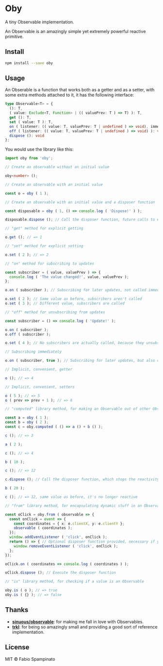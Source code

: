 # Oby

A tiny Observable implementation.

An Observable is an amazingly simple yet extremely powerful reactive primitive.

## Install

```sh
npm install --save oby
```

## Usage

An Obserable is a function that works both as a getter and as a setter, with some extra methods attached to it, it has the following interface:

```ts
type Observable<T> = {
  (): T,
  ( value: Exclude<T, Function> | (( valuePrev: T ) => T) ): T,
  get (): T,
  set ( value: T ): T,
  on ( listener: (( value: T, valuePrev: T | undefined ) => void), immediate?: boolean ): void,
  off ( listener: (( value: T, valuePrev: T | undefined ) => void) ): void,
  dispose (): void
};
```

You would use the library like this:

```ts
import oby from 'oby';

// Create an observable without an initial value

oby<number> ();

// Create an observable with an initial value

const o = oby ( 1 );

// Create an observable with an initial value and a disposer function

const disposable = oby ( 1, () => console.log ( 'Dispose!' ) );

disposable.dispose (); // Call the disposer function, future calls to #dispose will be no-ops

// "get" method for explicit getting

o.get (); // => 1

// "set" method for explicit setting

o.set ( 2 ); // => 2

// "on" method for subscribing to updates

const subscriber = ( value, valuePrev ) => {
  console.log ( 'The value changed!', value, valuePrev );
};

o.on ( subscriber ); // Subscribing for later updates, not called immediately

o.set ( 2 ); // Same value as before, subscribers aren't called
o.set ( 3 ); // Different value, subscribers are called

// "off" method for unsubscribing from updates

const subscriber = () => console.log ( 'Update!' );

o.on ( subscriber );
o.off ( subscriber );

o.set ( 4 ); // No subscribers are actually called, because they unsubscribed already

// Subscribing immediately

o.on ( subscriber, true ); // Subscribing for later updates, but also called immediately

// Implicit, convenient, getter

o (); // => 4

// Implicit, convenient, setters

o ( 5 ); // => 5
o ( prev => prev + 1 ); // => 6

// "computed" library method, for making an Observable out of other Observables

const a = oby ( 1 );
const b = oby ( 2 );
const c = oby.computed ( () => a () + b () );

c (); // => 3

a ( 2 );

c (); // => 4

b ( 10 );

c (); // => 12

c.dispose (); // Call the disposer function, which stops the reactivity

b ( 20 );

c (); // => 12, same value as before, it's no longer reactive

// "from" library method, for encapsulating dynamic stuff in an Observable

const oClick = oby.from ( observable => {
  const onClick = event => {
    const coordinates = { x: e.clientX, y: e.clientY };
    observable ( coordinates );
  });
  window.addEventListener ( 'click', onClick );
  return () => { // Optional disposer function provided, necessary if you want to stop listening eventually
    window.removeEventListener ( 'click', onClick );
  };
});

oClick.on ( coordinates => console.log ( coordinates ) );

oClick.dispose (); // Execute the disposer function

// "is" library method, for checking if a value is an Observable

oby.is ( o ); // => true
oby.is ( {} ); // => false
```

## Thanks

- **[sinuous/observable](https://github.com/luwes/sinuous/tree/master/packages/sinuous/observable)**: for making me fall in love with Observables.
- **[trkl](https://github.com/jbreckmckye/trkl)**: for being so amazingly small and providing a good sort of reference implementation.

## License

MIT © Fabio Spampinato
